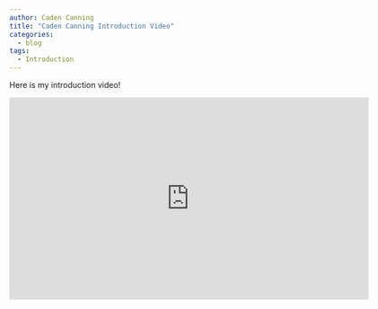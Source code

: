 ```yaml
---
author: Caden Canning
title: "Caden Canning Introduction Video"
categories:
  - blog
tags:
  - Introduction
---
```


Here is my introduction video!

<iframe width="640" height="360" src="https://www.youtube-nocookie.com/embed/dwIY_u4towo?controls=0&amp;showinfo=0" frameborder="0" allowfullscreen></iframe